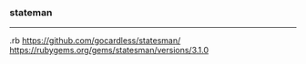 ### stateman
---
.rb
https://github.com/gocardless/statesman/
https://rubygems.org/gems/statesman/versions/3.1.0

```
```

```ruby
```

```
```

